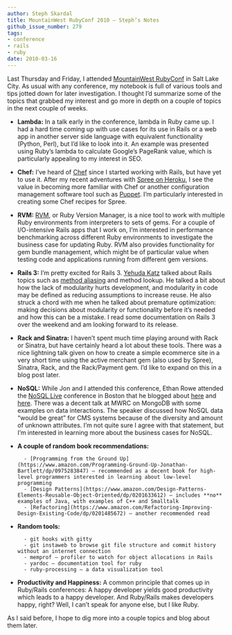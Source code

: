```yaml
---
author: Steph Skardal
title: MountainWest RubyConf 2010 — Steph’s Notes
github_issue_number: 279
tags:
- conference
- rails
- ruby
date: 2010-03-16
---
```


Last Thursday and Friday, I attended [MountainWest RubyConf](http://mtnwestrubyconf.org/2010/) in Salt Lake City. As usual with any conference, my notebook is full of various tools and tips jotted down for later investigation. I thought I’d summarize some of the topics that grabbed my interest and go more in depth on a couple of topics in the next couple of weeks.

- **Lambda:** In a talk early in the conference, lambda in Ruby came up. I had a hard time coming up with use cases for its use in Rails or a web app in another server side language with equivalent functionality (Python, Perl), but I’d like to look into it. An example was presented using Ruby’s lambda to calculate Google’s PageRank value, which is particularly appealing to my interest in SEO.
- **Chef:** I’ve heard of [Chef](https://www.chef.io/chef/) since I started working with Rails, but have yet to use it. After my recent adventures with [Spree on Heroku](/blog/2010/03/spree-heroku-development-environment/), I see the value in becoming more familiar with Chef or another configuration management software tool such as [Puppet](https://puppet.com/products/puppet-enterprise). I’m particularly interested in creating some Chef recipes for Spree.
- **RVM:** [RVM](https://rvm.io/), or Ruby Version Manager, is a nice tool to work with multiple Ruby environments from interpreters to sets of gems. For a couple of I/O-intensive Rails apps that I work on, I’m interested in performance benchmarking across different Ruby environments to investigate the business case for updating Ruby. RVM also provides functionality for gem bundle management, which might be of particular value when testing code and applications running from different gem versions.
- **Rails 3:** I’m pretty excited for Rails 3. [Yehuda Katz](https://yehudakatz.com/) talked about Rails topics such as [method aliasing](https://web.archive.org/web/20100323232553/http://whynotwiki.com/Ruby_/_Method_aliasing_and_chaining) and method lookup. He talked a bit about how the lack of modularity hurts development, and modularity in code may be defined as reducing assumptions to increase reuse. He also struck a chord with me when he talked about premature optimization: making decisions about modularity or functionality before it’s needed and how this can be a mistake. I read some documentation on Rails 3 over the weekend and am looking forward to its release.
- **Rack and Sinatra:** I haven’t spent much time playing around with Rack or Sinatra, but have certainly heard a lot about these tools. There was a nice lightning talk given on how to create a simple ecommerce site in a very short time using the active merchant gem (also used by Spree), Sinatra, Rack, and the Rack/Payment gem. I’d like to expand on this in a blog post later.
- **NoSQL:** While Jon and I attended this conference, Ethan Rowe attended the [NoSQL Live](http://nosqlboston.eventbrite.com/) conference in Boston that he blogged about [here](/blog/2010/03/nosql-live-dynamo-derivatives-cassandra/) and [here](/blog/2010/03/quick-thoughts-on-nosql-live-boston/). There was a decent talk at MWRC on MongoDB with some examples on data interactions. The speaker discussed how NoSQL data “would be great” for CMS systems because of the diversity and amount of unknown attributes. I’m not quite sure I agree with that statement, but I’m interested in learning more about the business cases for NoSQL.
- **A couple of random book recommendations:**

        - [Programming from the Ground Up](https://www.amazon.com/Programming-Ground-Up-Jonathan-Bartlett/dp/0975283847) — recommended as a decent book for high-level programmers interested in learning about low-level programming
        - [Design Patterns](https://www.amazon.com/Design-Patterns-Elements-Reusable-Object-Oriented/dp/0201633612) — includes **no** examples of Java, with examples of C++ and Smalltalk
        - [Refactoring](https://www.amazon.com/Refactoring-Improving-Design-Existing-Code/dp/0201485672) — another recommended read

- **Random tools:**

        - git hooks with gitty
        - git instaweb to browse git file structure and commit history without an internet connection
        - memprof — profiler to watch for object allocations in Rails
        - yardoc — documentation tool for ruby
        - ruby-processing — a data visualization tool

- **Productivity and Happiness:** A common principle that comes up in Ruby/Rails conferences: A happy developer yields good productivity which leads to a happy developer. And Ruby/Rails makes developers happy, right? Well, I can’t speak for anyone else, but I like Ruby.

As I said before, I hope to dig more into a couple topics and blog about them later.
